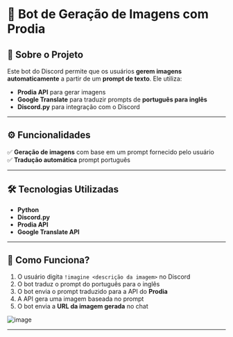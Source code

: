 # 🤖 Bot de Geração de Imagens com Prodia 

## 📌 Sobre o Projeto  
Este bot do Discord permite que os usuários **gerem imagens automaticamente** a partir de um **prompt de texto**. Ele utiliza:  
- **Prodia API** para gerar imagens  
- **Google Translate** para traduzir prompts de **português para inglês**  
- **Discord.py** para integração com o Discord  

---

## ⚙️ Funcionalidades  
✅ **Geração de imagens** com base em um prompt fornecido pelo usuário  
✅ **Tradução automática** prompt português   


---

## 🛠️ Tecnologias Utilizadas  
- **Python**  
- **Discord.py**  
- **Prodia API**  
- **Google Translate API**  

---

## 🚀 Como Funciona?  
1. O usuário digita `!imagine <descrição da imagem>` no Discord  
2. O bot traduz o prompt do português para o inglês  
3. O bot envia o prompt traduzido para a API do **Prodia**  
4. A API gera uma imagem baseada no prompt  
5. O bot envia a **URL da imagem gerada** no chat  

![image](https://github.com/user-attachments/assets/63ef0314-9c0f-436c-9766-52148bfe4f6c)

---
